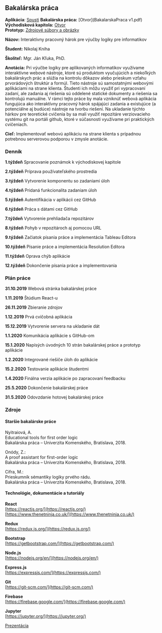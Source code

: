 ## Bakalárska práca

**Aplikácia**: [Spusti](https://mathematics-4.firebaseapp.com/) 
**Bakalárska práca:** [Otvor](BakalarskaPraca v1.pdf)  
**Východisková kapitola:** [Otvor](Vychodiska.pdf)  
**Prototyp:** [Zdrojové súbory a obrázky](Prototyp.zip)  

**Názov:** Interaktívny pracovný hárok pre výučby logiky pre informatikov  

**Študent:** Nikolaj Kniha  

**Školiteľ:** Mgr. Ján Kľuka, PhD.

**Anotácia:** Pri výučbe logiky pre aplikovaných informatikov využívame interaktívne webové nástroje, ktoré sú produktom vyučujúcich a niekoľkých bakalárskych prác a slúžia na kontrolu dôkazov alebo prieskum vzťahu prvorádových štruktúr a formúl. Tieto nástroje sú samostatnými webovými aplikáciami na strane klienta. Študenti ich môžu využiť pri vypracovaní zadaní, ale zadania aj riešenia sú oddelené statické dokumenty a riešenia sa kontrolujú manuálne.
V rámci tejto práce by mala vzniknúť webová aplikácia fungujúca ako interaktívny pracovný hárok spájajúci zadania a existujúce (a potenciálne aj budúce) nástroje na tvorbu riešení. Na ukladanie týchto hárkov pre teoretické cvičenia by sa mali využiť repozitáre verziovacieho systému git na portáli github, ktoré v súčasnosti využívame pri praktických cvičeniach.

**Cieľ:** 
Implementovať webovú aplikáciu na strane klienta s prípadnou potrebnou serverovou podporou v zmysle anotácie.

### Denník

**1.týždeň** Spracovanie poznámok k východiskovej kapitole

**2.týždeň** Príprava používateľského prostredia

**3.týždeň** Vytvorenie komponentu so zadaniami úloh

**4.týždeň** Pridaná funkcionalita zadaniam úloh

**5.týždeň** Autentifikácia v aplikácii cez GitHub

**6.týždeň** Práca s dátami cez GitHub

**7.týždeň** Vytvorenie prehliadača repozitárov

**8.týždeň** Pohyb v repozitároch aj pomocou URL

**9.týždeň** Začiatok písania práce a implementácia Tableau Editora

**10.týždeň** Písanie práce a implementácia Resolution Editora
 
**11.týždeň** Oprava chýb aplikácie

**12.týždeň** Dokončenie písania práce a implementovania



### Plán práce

**31.10.2019** Webová stránka bakalárskej práce

**1.11.2019** Štúdium React-u

**26.11.2019** Zbieranie zdrojov

**1.12.2019** Prvá cvičobná aplikácia

**15.12.2019** Vytvorenie servera na ukladanie dát

**1.1.2020** Komunikácia aplikácie s GitHub-om

**15.1.2020** Napísých úvodných 10 strán bakalárskej práce a prototyp aplikácie

**1.2.2020** Integrované riešiče úloh do aplikácie

**15.2.2020** Testovanie aplikácie študentmi

**1.4.2020** Finálna verzia aplikácie po zapracovaní feedbacku

**25.5.2020** Dokončenie bakalárskej práce

**31.5.2020** Odovzdanie hotovej bakalárskej práce


### Zdroje

#### Staršie bakalárske práce

Nyitraiová, A.  
Educational tools for first order logic  
Bakalárska práca – Univerzita Komenského, Bratislava, 2018.

Onódy, Z.:  
A proof assistant for first-order logic  
Bakalárska práca – Univerzita Komenského, Bratislava, 2018.

Cifra, M.:  
Prieskumník sémantiky logiky prvého rádu.  
Bakalárska práca – Univerzita Komenského, Bratislava, 2018.

#### Technológie, dokumentácie a tutoriály

**React**  
[https://reactjs.org/](https://reactjs.org/)  
[https://www.thenetninja.co.uk/](https://www.thenetninja.co.uk/)

**Redux**  
[https://redux.js.org/](https://redux.js.org/)

**Bootstrap**  
[https://getbootstrap.com/](https://getbootstrap.com/)

**Node.js**  
[https://nodejs.org/en/](https://nodejs.org/en/)  

**Express.js**  
[https://expressjs.com/](https://expressjs.com/)

**Git**   
[https://git-scm.com/](https://git-scm.com/)

**Firebase**    
[https://firebase.google.com/](https://firebase.google.com/)

**Jupyter**  
[https://jupyter.org/](https://jupyter.org/)

[Prezentácia](Zdroje.pptx)




